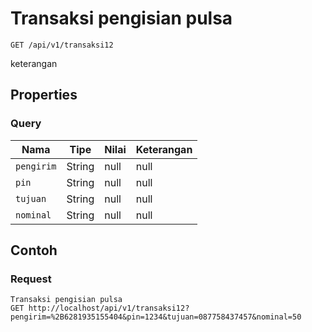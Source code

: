 # Transaksi pengisian pulsa
```http
GET /api/v1/transaksi12
```
keterangan
## Properties
### Query
Nama | Tipe | Nilai | Keterangan
--- | --- | --- | ---
<code>pengirim</code> | String | null | null
<code>pin</code> | String | null | null
<code>tujuan</code> | String | null | null
<code>nominal</code> | String | null | null

## Contoh

### Request
```http
Transaksi pengisian pulsa
GET http://localhost/api/v1/transaksi12?pengirim=%2B6281935155404&pin=1234&tujuan=087758437457&nominal=50
```

